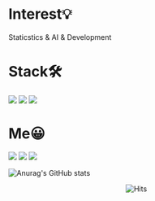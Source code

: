 


  
# Interest💡
 
Staticstics & AI & Development

# Stack🛠
 
 <a> <img src="https://img.shields.io/badge/Python-3777AB?style=plastic&logo=Python&logoColor=white"/> 
<img src="https://img.shields.io/badge/Java-007396?style=plastic&logo=Java&logoColor=white"/>
<img src="https://img.shields.io/badge/R-276DC3?style=plastic&logo=R&logoColor=white"/>


 
# Me😀 
 
<a href="https://github.com/ijaehun" target="_blank"><img src="https://img.shields.io/badge/github-181717?style=plastic&logo=github&logoColor=white"/></a>
<a href="http://ijaehun.github.io" target="_blank"><img src="https://img.shields.io/badge/blog-181717?style=plastic&logo=blogger&logoColor=white"/></a>
<a href="dynamic97312@naver.com" target="_blank"><img src="https://img.shields.io/badge/Mail-EA4335?style=plastic&logo=Gmail&logoColor=white"/></a>
	
![Anurag's GitHub stats](https://github-readme-stats.vercel.app/api?username=ijaehun&show_icons=true&theme=algolia)
	
	
<div align=center>
	
![Hits](https://hits.seeyoufarm.com/api/count/incr/badge.svg?url=https%3A%2F%2Fgithub.com%2Fijaehun&count_bg=%2332D1BD&title_bg=%23555555&icon=koding.svg&icon_color=%23E7E7E7&title=hits&edge_flat=false)
	
</div>
